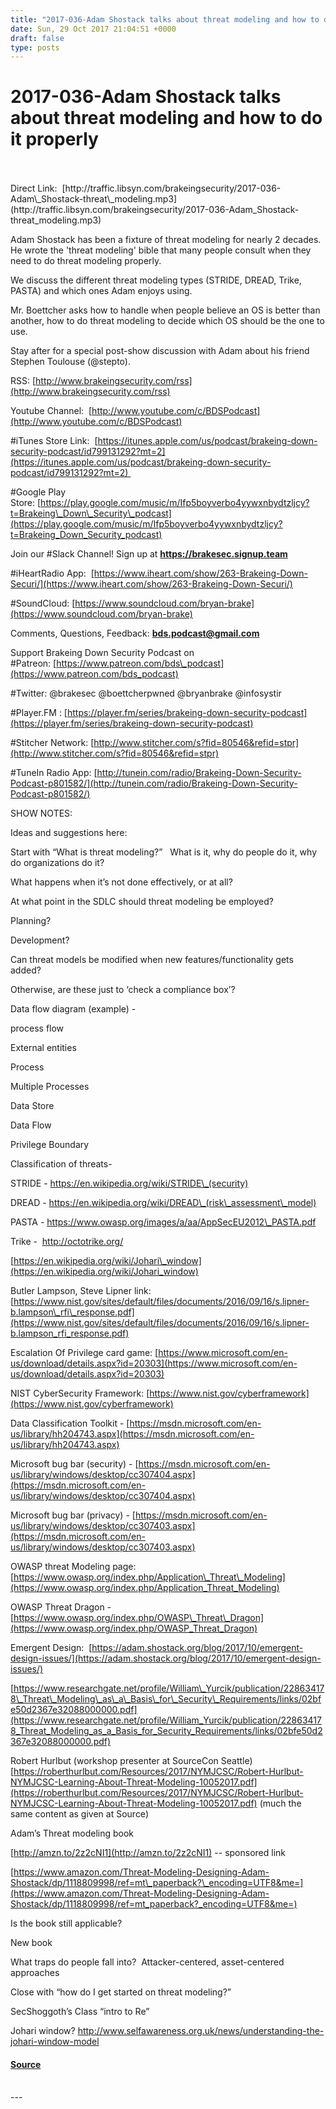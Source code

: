 ```yaml
---
title: "2017-036-Adam Shostack talks about threat modeling and how to do it properly"
date: Sun, 29 Oct 2017 21:04:51 +0000
draft: false
type: posts
---
```

# 2017-036-Adam Shostack talks about threat modeling and how to do it properly

<br/>

<br/>
Direct Link:  [http://traffic.libsyn.com/brakeingsecurity/2017-036-Adam\_Shostack-threat\_modeling.mp3](http://traffic.libsyn.com/brakeingsecurity/2017-036-Adam_Shostack-threat_modeling.mp3)

Adam Shostack has been a fixture of threat modeling for nearly 2 decades. He wrote the 'threat modeling' bible that many people consult when they need to do threat modeling properly.

We discuss the different threat modeling types (STRIDE, DREAD, Trike, PASTA) and which ones Adam enjoys using.

Mr. Boettcher asks how to handle when people believe an OS is better than another, how to do threat modeling to decide which OS should be the one to use.

Stay after for a special post-show discussion with Adam about his friend Stephen Toulouse (@stepto).

RSS: [http://www.brakeingsecurity.com/rss](http://www.brakeingsecurity.com/rss)

Youtube Channel:  [http://www.youtube.com/c/BDSPodcast](http://www.youtube.com/c/BDSPodcast)

#iTunes Store Link:  [https://itunes.apple.com/us/podcast/brakeing-down-security-podcast/id799131292?mt=2](https://itunes.apple.com/us/podcast/brakeing-down-security-podcast/id799131292?mt=2) 

#Google Play Store: [https://play.google.com/music/m/Ifp5boyverbo4yywxnbydtzljcy?t=Brakeing\_Down\_Security\_podcast](https://play.google.com/music/m/Ifp5boyverbo4yywxnbydtzljcy?t=Brakeing_Down_Security_podcast)

Join our #Slack Channel! Sign up at **https://brakesec.signup.team**

#iHeartRadio App:  [https://www.iheart.com/show/263-Brakeing-Down-Securi/](https://www.iheart.com/show/263-Brakeing-Down-Securi/)

#SoundCloud: [https://www.soundcloud.com/bryan-brake](https://www.soundcloud.com/bryan-brake)

Comments, Questions, Feedback: **[bds.podcast@gmail.com](mailto:bds.podcast@gmail.com)**

Support Brakeing Down Security Podcast on #Patreon: [https://www.patreon.com/bds\_podcast](https://www.patreon.com/bds_podcast)

#Twitter: @brakesec @boettcherpwned @bryanbrake @infosystir

#Player.FM : [https://player.fm/series/brakeing-down-security-podcast](https://player.fm/series/brakeing-down-security-podcast)

#Stitcher Network: [http://www.stitcher.com/s?fid=80546&refid=stpr](http://www.stitcher.com/s?fid=80546&refid=stpr)

#TuneIn Radio App: [http://tunein.com/radio/Brakeing-Down-Security-Podcast-p801582/](http://tunein.com/radio/Brakeing-Down-Security-Podcast-p801582/)

SHOW NOTES:

Ideas and suggestions here:

Start with “What is threat modeling?”   What is it, why do people do it, why do organizations do it?

What happens when it’s not done effectively, or at all?

At what point in the SDLC should threat modeling be employed?

Planning?

Development?

Can threat models be modified when new features/functionality gets added?

Otherwise, are these just to ‘check a compliance box’?

Data flow diagram (example) -

process flow

External entities

Process

Multiple Processes

Data Store

Data Flow

Privilege Boundary

Classification of threats-

STRIDE - https://en.wikipedia.org/wiki/STRIDE\_(security)

DREAD - https://en.wikipedia.org/wiki/DREAD\_(risk\_assessment\_model)

PASTA - https://www.owasp.org/images/a/aa/AppSecEU2012\_PASTA.pdf

Trike -  http://octotrike.org/

[https://en.wikipedia.org/wiki/Johari\_window](https://en.wikipedia.org/wiki/Johari_window)

Butler Lampson, Steve Lipner link: [https://www.nist.gov/sites/default/files/documents/2016/09/16/s.lipner-b.lampson\_rfi\_response.pdf](https://www.nist.gov/sites/default/files/documents/2016/09/16/s.lipner-b.lampson_rfi_response.pdf)

Escalation Of Privilege card game: [https://www.microsoft.com/en-us/download/details.aspx?id=20303](https://www.microsoft.com/en-us/download/details.aspx?id=20303)

NIST CyberSecurity Framework: [https://www.nist.gov/cyberframework](https://www.nist.gov/cyberframework)

Data Classification Toolkit - [https://msdn.microsoft.com/en-us/library/hh204743.aspx](https://msdn.microsoft.com/en-us/library/hh204743.aspx)

Microsoft bug bar (security) - [https://msdn.microsoft.com/en-us/library/windows/desktop/cc307404.aspx](https://msdn.microsoft.com/en-us/library/windows/desktop/cc307404.aspx)

Microsoft bug bar (privacy) - [https://msdn.microsoft.com/en-us/library/windows/desktop/cc307403.aspx](https://msdn.microsoft.com/en-us/library/windows/desktop/cc307403.aspx)

OWASP threat Modeling page: [https://www.owasp.org/index.php/Application\_Threat\_Modeling](https://www.owasp.org/index.php/Application_Threat_Modeling)

OWASP Threat Dragon - [https://www.owasp.org/index.php/OWASP\_Threat\_Dragon](https://www.owasp.org/index.php/OWASP_Threat_Dragon)

Emergent Design:  [https://adam.shostack.org/blog/2017/10/emergent-design-issues/](https://adam.shostack.org/blog/2017/10/emergent-design-issues/)

[https://www.researchgate.net/profile/William\_Yurcik/publication/228634178\_Threat\_Modeling\_as\_a\_Basis\_for\_Security\_Requirements/links/02bfe50d2367e32088000000.pdf](https://www.researchgate.net/profile/William_Yurcik/publication/228634178_Threat_Modeling_as_a_Basis_for_Security_Requirements/links/02bfe50d2367e32088000000.pdf)

Robert Hurlbut (workshop presenter at SourceCon Seattle) [https://roberthurlbut.com/Resources/2017/NYMJCSC/Robert-Hurlbut-NYMJCSC-Learning-About-Threat-Modeling-10052017.pdf](https://roberthurlbut.com/Resources/2017/NYMJCSC/Robert-Hurlbut-NYMJCSC-Learning-About-Threat-Modeling-10052017.pdf) (much the same content as given at Source)

Adam’s Threat modeling book

[http://amzn.to/2z2cNI1](http://amzn.to/2z2cNI1) \-- sponsored link

[https://www.amazon.com/Threat-Modeling-Designing-Adam-Shostack/dp/1118809998/ref=mt\_paperback?\_encoding=UTF8&me=](https://www.amazon.com/Threat-Modeling-Designing-Adam-Shostack/dp/1118809998/ref=mt_paperback?_encoding=UTF8&me=)

Is the book still applicable?

New book

What traps do people fall into?  Attacker-centered, asset-centered approaches

  
Close with “how do I get started on threat modeling?”

SecShoggoth’s Class “intro to Re”

Johari window? http://www.selfawareness.org.uk/news/understanding-the-johari-window-model

#### [Source](http://brakeingsecurity.com/2017-036-adam-shostack-talks-about-threat-modeling-and-how-to-do-it-properly)

<br/>
---
